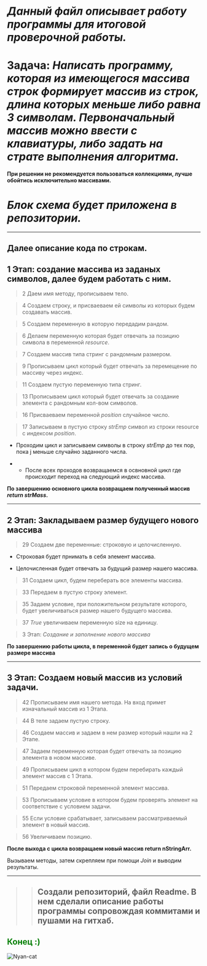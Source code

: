 ***Данный файл описывает работу программы для итоговой проверочной работы.***
==

# **Задача:** *Написать программу, которая из имеющегося массива строк формирует массив из строк, длина которых меньше либо равна 3 символам. Первоначальный массив можно ввести с клавиатуры, либо задать на страте выполнения алгоритма.*
**При решении не рекомендуется пользоваться коллекциями, лучше обойтись исключительно массивами.**

# *Блок схема будет приложена в репозитории.*
---

## Далее описание кода по строкам.

## **1 Этап: создание массива из заданых символов, далее будем работать с ним.**


>2 Даем имя методу, прописываем тело.

>4 Создаем строку, и присваеваем ей символы из которых будем создавать массив.

>5 Создаем переменную в которую передадим рандом.

>6 Делаем переменную которая будет отвечать за позицию символа в переменной *resource*.

>7 Создаем массив типа стринг с рандомным размером.

>9 Прописываем цикл который будет отвечать за перемещение по массиву через индекс.

>11 Создаем пустую переменную типа стринг.

>13 Прописываем цикл который будет отвечать за создание элемента с рандомным кол-вом символов.

>16 Присваеваем переменной *position* случайное число.

>17 Записываем в пустую строку *strEmp* символ из строки resource с индексом *position*.

- Проходим цикл и записываем символы в строку *strEmp* до тех пор, пока j меньше случайно заданного числа.

- - После всех проходов возвращаемся в освновной цикл где происходит переход на следующий индекс массива.

**По завершению основного цикла возвращаем полученный массив *return strMass*.**

---

## **2 Этап: Закладываем размер будущего нового массива**

>29 Создаем две переменные: строковую и целочисленную.

- Строковая будет прнимать в себя элемент массива.

- Целочисленная будет отвечать за будущий размер нашего массива.

>31 Создаем цикл, будем переберать все элементы массива.

>33 Передаем в пустую строку элемент.

>35 Задаем условие, при положительном результате которого, будет увеличиваться размер нашего будущего массива.

>37 *True* увеличиваем переменную size на единицу.

>3 Этап: *Создание и заполнение нового массива*

**По завершению работы цикла, в переменной будет запись о будущем размере массива**

---

## **3 Этап: Создаем новый массив из условий задачи.**

>42 Прописываем имя нашего метода. На вход примет изначальный массив из 1 Этапа.

>44 В теле задаем пустую строку.

>46 Создаем массив и задаем в нем размер который нашли на 2 Этапе.

>47 Задаем переменную которая будет отвечать за позицию элемента в новом массиве.

>49 Прописываем цикл в котором будем перебирать каждый элемент массив с 1 Этапа.

>51 Передаем строковой переменной элемент массива.

>53 Прописываем условие в котором будем проверять элемент на соответствие с условием задачи.

>55 Если условие срабатывает, записываем рассматриваемый элемент в новый массив.

>56 Увеличиваем позицию.

**После выхода с цикла возвращаем новый массив return nStringArr.**

Вызываем методы, затем скрепляем при помощи *Join* и выводим результаты.

---

>>## Создали репозиторий, файл Readme. В нем сделали описание работы программы сопровождая коммитами и пушами на гитхаб.


## <span style='color:green'>**Конец :)** </span>
![Nyan-cat](https://i0.wp.com/www.printmag.com/wp-content/uploads/2021/02/4cbe8d_f1ed2800a49649848102c68fc5a66e53mv2.gif?fit=476%2C280&ssl=1)
